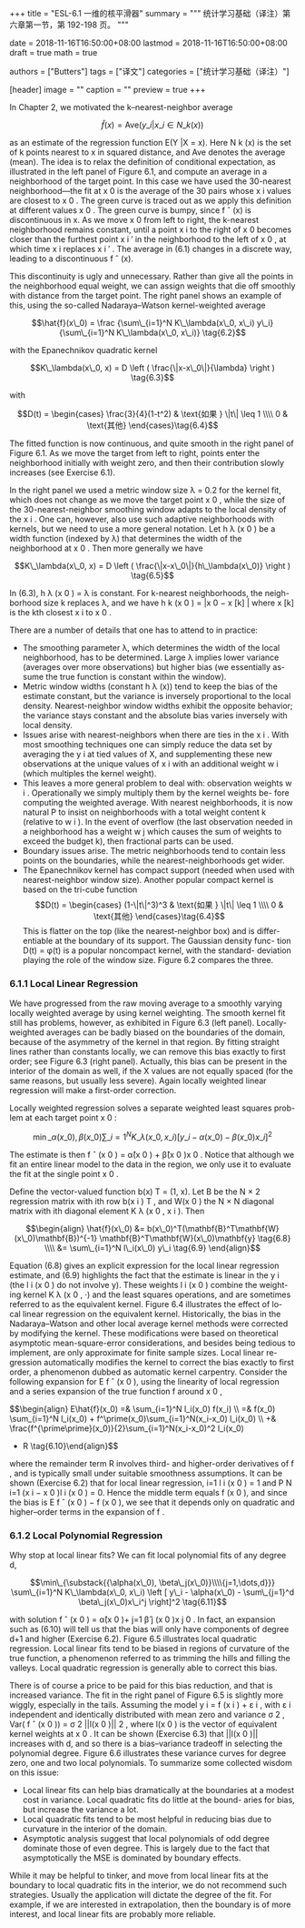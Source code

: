 +++
title = "ESL-6.1 一维的核平滑器"
summary = """
统计学习基础（译注）第六章第一节，第 192-198 页。
"""

date = 2018-11-16T16:50:00+08:00
lastmod = 2018-11-16T16:50:00+08:00
draft = true 
math = true

authors = ["Butters"]
tags = ["译文"]
categories = ["统计学习基础（译注）"]

[header]
image = ""
caption = ""
preview = true
+++

In Chapter 2, we motivated the k–nearest-neighbor average

$$\hat{f}(x) = \text{Ave}(y\_i|x\_i \in N\_k(x)) \tag{6.1}$$

as an estimate of the regression function E(Y |X = x). Here N k (x) is the set
of k points nearest to x in squared distance, and Ave denotes the average
(mean). The idea is to relax the definition of conditional expectation, as
illustrated in the left panel of Figure 6.1, and compute an average in a
neighborhood of the target point. In this case we have used the 30-nearest
neighborhood—the fit at x 0 is the average of the 30 pairs whose x i values
are closest to x 0 . The green curve is traced out as we apply this definition
at different values x 0 . The green curve is bumpy, since f ˆ (x) is discontinuous
in x. As we move x 0 from left to right, the k-nearest neighborhood remains
constant, until a point x i to the right of x 0 becomes closer than the furthest
point x i ′ in the neighborhood to the left of x 0 , at which time x i replaces x i ′ .
The average in (6.1) changes in a discrete way, leading to a discontinuous
f ˆ (x).

This discontinuity is ugly and unnecessary. Rather than give all the
points in the neighborhood equal weight, we can assign weights that die
off smoothly with distance from the target point. The right panel shows
an example of this, using the so-called Nadaraya–Watson kernel-weighted
average

$$\hat{f}(x\_0) = \frac
{\sum\_{i=1}^N K\_\lambda(x\_0, x\_i) y\_i}
{\sum\_{i=1}^N K\_\lambda(x\_0, x\_i)}
\tag{6.2}$$

with the Epanechnikov quadratic kernel

$$K\_\lambda(x\_0, x) = D \left (
\frac{\|x-x\_0\|}{\lambda} \right )
\tag{6.3}$$

with

$$D(t) = \begin{cases}
\frac{3}{4}(1-t^2) & \text{如果 } \|t\| \leq 1 \\\\ 0 & \text{其他} 
\end{cases}\tag{6.4}$$

The fitted function is now continuous, and quite smooth in the right panel
of Figure 6.1. As we move the target from left to right, points enter the
neighborhood initially with weight zero, and then their contribution slowly
increases (see Exercise 6.1).

In the right panel we used a metric window size λ = 0.2 for the kernel
fit, which does not change as we move the target point x 0 , while the size
of the 30-nearest-neighbor smoothing window adapts to the local density
of the x i . One can, however, also use such adaptive neighborhoods with
kernels, but we need to use a more general notation. Let h λ (x 0 ) be a width
function (indexed by λ) that determines the width of the neighborhood at
x 0 . Then more generally we have

$$K\_\lambda(x\_0, x) = D \left (
\frac{\|x-x\_0\|}{h\_\lambda(x\_0)} \right )
\tag{6.5}$$

In (6.3), h λ (x 0 ) = λ is constant. For k-nearest neighborhoods, the neigh-
borhood size k replaces λ, and we have h k (x 0 ) = |x 0 − x [k] | where x [k] is
the kth closest x i to x 0 .

There are a number of details that one has to attend to in practice:

* The smoothing parameter λ, which determines the width of the local
  neighborhood, has to be determined. Large λ implies lower variance
  (averages over more observations) but higher bias (we essentially as-
  sume the true function is constant within the window).
* Metric window widths (constant h λ (x)) tend to keep the bias of the
  estimate constant, but the variance is inversely proportional to the
  local density. Nearest-neighbor window widths exhibit the opposite
  behavior; the variance stays constant and the absolute bias varies
  inversely with local density.
* Issues arise with nearest-neighbors when there are ties in the x i . With
  most smoothing techniques one can simply reduce the data set by
  averaging the y i at tied values of X, and supplementing these new
  observations at the unique values of x i with an additional weight w i
  (which multiples the kernel weight).
* This leaves a more general problem to deal with: observation weights
  w i . Operationally we simply multiply them by the kernel weights be-
  fore computing the weighted average. With nearest neighborhoods, it
  is now natural P to insist on neighborhoods with a total weight content
  k (relative to w i ). In the event of overflow (the last observation
  needed in a neighborhood has a weight w j which causes the sum of
  weights to exceed the budget k), then fractional parts can be used.
* Boundary issues arise. The metric neighborhoods tend to contain less
  points on the boundaries, while the nearest-neighborhoods get wider.
* The Epanechnikov kernel has compact support (needed when used
  with nearest-neighbor window size). Another popular compact kernel
  is based on the tri-cube function
  $$D(t) = \begin{cases}
  (1-\|t\|^3)^3 & \text{如果 } \|t\| \leq 1 \\\\ 0 & \text{其他} 
  \end{cases}\tag{6.4}$$
  This is flatter on the top (like the nearest-neighbor box) and is differ-
  entiable at the boundary of its support. The Gaussian density func-
  tion D(t) = φ(t) is a popular noncompact kernel, with the standard-
  deviation playing the role of the window size. Figure 6.2 compares
  the three.

### 6.1.1 Local Linear Regression

We have progressed from the raw moving average to a smoothly varying
locally weighted average by using kernel weighting. The smooth kernel fit
still has problems, however, as exhibited in Figure 6.3 (left panel). Locally-
weighted averages can be badly biased on the boundaries of the domain,
because of the asymmetry of the kernel in that region. By fitting straight
lines rather than constants locally, we can remove this bias exactly to first
order; see Figure 6.3 (right panel). Actually, this bias can be present in the
interior of the domain as well, if the X values are not equally spaced (for
the same reasons, but usually less severe). Again locally weighted linear
regression will make a first-order correction.

Locally weighted regression solves a separate weighted least squares prob-
lem at each target point x 0 :

$$\min\_{\alpha(x\_0), \beta(x\_0)}
\sum\_{i=1}^N K\_\lambda(x\_0, x\_i)[y\_i - \alpha(x\_0) - \beta(x\_0)x\_i]^2
\tag{6.7}$$

The estimate is then f ˆ (x 0 ) = α̂(x 0 ) + β̂(x 0 )x 0 . Notice that although we fit
an entire linear model to the data in the region, we only use it to evaluate
the fit at the single point x 0 .

Define the vector-valued function b(x) T = (1, x). Let B be the N × 2
regression matrix with ith row b(x i ) T , and W(x 0 ) the N × N diagonal
matrix with ith diagonal element K λ (x 0 , x i ). Then

$$\begin{align}
\hat{f}(x\_0) &=
b(x\_0)^T(\mathbf{B}^T\mathbf{W}(x\_0)\mathbf{B})^{-1}
\mathbf{B}^T\mathbf{W}(x\_0)\mathbf{y} \tag{6.8} \\\\ &=
\sum\_{i=1}^N l\_i(x\_0) y\_i \tag{6.9}
\end{align}$$

Equation (6.8) gives an explicit expression for the local linear regression
estimate, and (6.9) highlights the fact that the estimate is linear in the
y i (the l i (x 0 ) do not involve y). These weights l i (x 0 ) combine the weight-
ing kernel K λ (x 0 , ·) and the least squares operations, and are sometimes
referred to as the equivalent kernel. Figure 6.4 illustrates the effect of lo-
cal linear regression on the equivalent kernel. Historically, the bias in the
Nadaraya–Watson and other local average kernel methods were corrected
by modifying the kernel. These modifications were based on theoretical
asymptotic mean-square-error considerations, and besides being tedious to
implement, are only approximate for finite sample sizes. Local linear re-
gression automatically modifies the kernel to correct the bias exactly to
first order, a phenomenon dubbed as automatic kernel carpentry. Consider
the following expansion for E f ˆ (x 0 ), using the linearity of local regression
and a series expansion of the true function f around x 0 ,

$$\begin{align}
E\hat{f}(x\_0) =& \sum\_{i=1}^N l\_i(x\_0) f(x\_i) \\\\ =&
f(x\_0) \sum\_{i=1}^N l\_i(x\_0) +
f^\prime(x\_0)\sum\_{i=1}^N(x\_i-x\_0) l\_i(x\_0) \\\\ +&
\frac{f^{\prime\prime}(x\_0)}{2}\sum\_{i=1}^N(x\_i-x\_0)^2 l\_i(x\_0)
+ R \tag{6.10}\end{align}$$

where the remainder term R involves third- and higher-order derivatives of
f , and is typically small under suitable smoothness assumptions. It can be
shown (Exercise 6.2) that for local linear regression, i=1 l i (x 0 ) = 1 and
P N i=1 (x i − x 0 )l i (x 0 ) = 0. Hence the middle term equals f (x 0 ), and since
the bias is E f ˆ (x 0 ) − f (x 0 ), we see that it depends only on quadratic and
higher–order terms in the expansion of f .

### 6.1.2 Local Polynomial Regression

Why stop at local linear fits? We can fit local polynomial fits of any degree d,

$$\min\_{\substack{{\alpha(x\_0), \beta\_j(x\_0)}\\\\{j=1,\dots,d}}}
\sum\_{i=1}^N K\_\lambda(x\_0, x\_i) \left [
y\_i - \alpha(x\_0) - \sum\_{j=1}^d \beta\_j(x\_0)x\_i^j \right]^2
\tag{6.11}$$

with solution f ˆ (x 0 ) = α̂(x 0 )+ j=1 β̂ j (x 0 )x j 0 . In fact, an expansion such as
(6.10) will tell us that the bias will only have components of degree d+1 and
higher (Exercise 6.2). Figure 6.5 illustrates local quadratic regression. Local
linear fits tend to be biased in regions of curvature of the true function, a
phenomenon referred to as trimming the hills and filling the valleys. Local
quadratic regression is generally able to correct this bias.

There is of course a price to be paid for this bias reduction, and that is
increased variance. The fit in the right panel of Figure 6.5 is slightly more
wiggly, especially in the tails. Assuming the model y i = f (x i ) + ε i , with
ε i independent and identically distributed with mean zero and variance
σ 2 , Var( f ˆ (x 0 )) = σ 2 ||l(x 0 )|| 2 , where l(x 0 ) is the vector of equivalent kernel
weights at x 0 . It can be shown (Exercise 6.3) that ||l(x 0 )|| increases with d,
and so there is a bias–variance tradeoff in selecting the polynomial degree.
Figure 6.6 illustrates these variance curves for degree zero, one and two
local polynomials. To summarize some collected wisdom on this issue:

* Local linear fits can help bias dramatically at the boundaries at a
modest cost in variance. Local quadratic fits do little at the bound-
aries for bias, but increase the variance a lot.
* Local quadratic fits tend to be most helpful in reducing bias due to
curvature in the interior of the domain.
* Asymptotic analysis suggest that local polynomials of odd degree
dominate those of even degree. This is largely due to the fact that
asymptotically the MSE is dominated by boundary effects.

While it may be helpful to tinker, and move from local linear fits at the
boundary to local quadratic fits in the interior, we do not recommend such
strategies. Usually the application will dictate the degree of the fit. For
example, if we are interested in extrapolation, then the boundary is of
more interest, and local linear fits are probably more reliable.